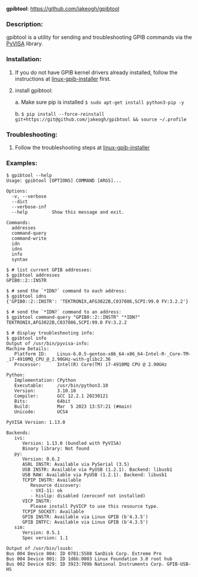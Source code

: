 <!--- NOTE! THIS FILE IS AUTOMATICALLY GENERATED, IF YOU ARE READING THIS, YOU ARE EDITING THE WRONG FILE --->
**gpibtool**:  https://github.com/jakeogh/gpibtool


### Description:

gpibtool is a utility for sending and troubleshooting GPIB commands via the [PyVISA](https://pyvisa.readthedocs.io/en/latest) library.
### Installation:

1. If you do not have GPIB kernel drivers already installed, follow the instructions at [linux-gpib-installer](https://github.com/jakeogh/linux-gpib-installer) first.

2. install gpibtool:

    a. Make sure pip is installed `$ sudo apt-get install python3-pip -y`

    b. `$ pip install --force-reinstall git+https://git@github.com/jakeogh/gpibtool && source ~/.profile`

### Troubleshooting:

1. Follow the troubleshooting steps at [linux-gpib-installer](https://github.com/jakeogh/linux-gpib-installer)
### Examples:
```
$ gpibtool --help
Usage: gpibtool [OPTIONS] COMMAND [ARGS]...

Options:
  -v, --verbose
  --dict
  --verbose-inf
  --help         Show this message and exit.

Commands:
  addresses
  command-query
  command-write
  idn
  idns
  info
  syntax

$ # list current GPIB addresses:
$ gpibtool addresses
GPIB0::2::INSTR

$ # send the `*IDN?` command to each address:
$ gpibtool idns
{'GPIB0::2::INSTR': 'TEKTRONIX,AFG3022B,C037086,SCPI:99.0 FV:3.2.2'}

$ # send the `*IDN?` command to an address:
$ gpibtool command-query "GPIB0::2::INSTR" "*IDN?"
TEKTRONIX,AFG3022B,C037086,SCPI:99.0 FV:3.2.2

$ # display troubleshooting info:
$ gpibtool info
Output of /usr/bin/pyvisa-info:
Machine Details:
   Platform ID:    Linux-6.0.5-gentoo-x86_64-x86_64-Intel-R-_Core-TM-_i7-4910MQ_CPU_@_2.90GHz-with-glibc2.36
   Processor:      Intel(R) Core(TM) i7-4910MQ CPU @ 2.90GHz

Python:
   Implementation: CPython
   Executable:     /usr/bin/python3.10
   Version:        3.10.10
   Compiler:       GCC 12.2.1 20230121
   Bits:           64bit
   Build:          Mar  5 2023 13:57:21 (#main)
   Unicode:        UCS4

PyVISA Version: 1.13.0

Backends:
   ivi:
      Version: 1.13.0 (bundled with PyVISA)
      Binary library: Not found
   py:
      Version: 0.6.2
      ASRL INSTR: Available via PySerial (3.5)
      USB INSTR: Available via PyUSB (1.2.1). Backend: libusb1
      USB RAW: Available via PyUSB (1.2.1). Backend: libusb1
      TCPIP INSTR: Available 
         Resource discovery:
         - VXI-11: ok
         - hislip: disabled (zeroconf not installed)
      VICP INSTR:
         Please install PyVICP to use this resource type.
      TCPIP SOCKET: Available 
      GPIB INSTR: Available via Linux GPIB (b'4.3.5')
      GPIB INTFC: Available via Linux GPIB (b'4.3.5')
   sim:
      Version: 0.5.1
      Spec version: 1.1

Output of /usr/bin/lsusb:
Bus 004 Device 004: ID 0781:5588 SanDisk Corp. Extreme Pro
Bus 004 Device 001: ID 1d6b:0003 Linux Foundation 3.0 root hub
Bus 002 Device 029: ID 3923:709b National Instruments Corp. GPIB-USB-HS

```
